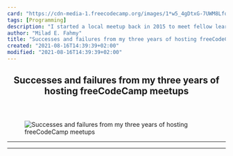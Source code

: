 ```yaml
---
card: "https://cdn-media-1.freecodecamp.org/images/1*w5_4gDtxG-7UWM8LfqF-jw.jpeg"
tags: [Programming]
description: "I started a local meetup back in 2015 to meet fellow learners"
author: "Milad E. Fahmy"
title: "Successes and failures from my three years of hosting freeCodeCamp meetups"
created: "2021-08-16T14:39:39+02:00"
modified: "2021-08-16T14:39:39+02:00"
---
```

<div class="site-wrapper">
<main id="site-main" class="site-main outer">
<div class="inner">
<article class="post-full post tag-programming tag-freecodecamp tag-tech tag-life-lessons tag-collaboration ">
<header class="post-full-header">
<h1 class="post-full-title">Successes and failures from my three years of hosting freeCodeCamp meetups</h1>
</header>
<figure class="post-full-image">
<picture>
<source media="(max-width: 700px)" sizes="1px" srcset="data:image/gif;base64,R0lGODlhAQABAIAAAAAAAP///yH5BAEAAAAALAAAAAABAAEAAAIBRAA7 1w">
<source media="(min-width: 701px)" sizes="(max-width: 800px) 400px,
(max-width: 1170px) 700px,
1400px" srcset="https://cdn-media-1.freecodecamp.org/images/1*w5_4gDtxG-7UWM8LfqF-jw.jpeg 300w,
https://cdn-media-1.freecodecamp.org/images/1*w5_4gDtxG-7UWM8LfqF-jw.jpeg 600w,
https://cdn-media-1.freecodecamp.org/images/1*w5_4gDtxG-7UWM8LfqF-jw.jpeg 1000w,
https://cdn-media-1.freecodecamp.org/images/1*w5_4gDtxG-7UWM8LfqF-jw.jpeg 2000w">
<img onerror="this.style.display='none'" src="https://cdn-media-1.freecodecamp.org/images/1*w5_4gDtxG-7UWM8LfqF-jw.jpeg" alt="Successes and failures from my three years of hosting freeCodeCamp meetups">
</picture>
</figure>
<section class="post-full-content">
<div class="post-content">
</div>
<hr>
<hr>
</section>
</article>
</div>
</main>
</div>
<!-- Google Tag Manager (noscript) -->
<!-- End Google Tag Manager (noscript) -->
